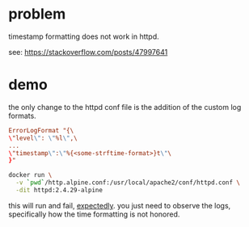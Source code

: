 # problem

timestamp formatting does not work in httpd.

see: https://stackoverflow.com/posts/47997641

# demo

the only change to the httpd conf file is the addition of the custom log formats.

```conf
ErrorLogFormat "{\
\"level\": \"%l\",\
...
\"timestamp\":\"%{<some-strftime-format>}t\"\
}"
```

```sh
docker run \
  -v `pwd`/http.alpine.conf:/usr/local/apache2/conf/httpd.conf \
  -dit httpd:2.4.29-alpine
```

this will run and fail, [expectedly](https://github.com/docker-library/httpd/issues/9). you just need to observe the logs, specifically how the time formatting is not honored.
